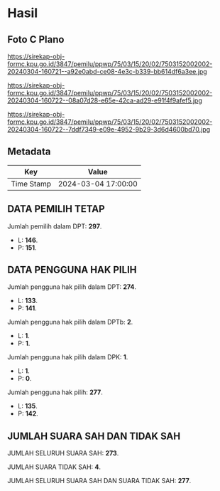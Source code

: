 # Hasil

## Foto C Plano

https://sirekap-obj-formc.kpu.go.id/3847/pemilu/ppwp/75/03/15/20/02/7503152002002-20240304-160721--a92e0abd-ce08-4e3c-b339-bb614df6a3ee.jpg

https://sirekap-obj-formc.kpu.go.id/3847/pemilu/ppwp/75/03/15/20/02/7503152002002-20240304-160722--08a07d28-e65e-42ca-ad29-e91f4f9afef5.jpg

https://sirekap-obj-formc.kpu.go.id/3847/pemilu/ppwp/75/03/15/20/02/7503152002002-20240304-160722--7ddf7349-e09e-4952-9b29-3d6d4600bd70.jpg


## Metadata

| Key        | Value               |
| ---------- | ------------------- |
| Time Stamp | 2024-03-04 17:00:00 |


## DATA PEMILIH TETAP

Jumlah pemilih dalam DPT: **297**.
 * L: **146**.
 * P: **151**.

## DATA PENGGUNA HAK PILIH

Jumlah pengguna hak pilih dalam DPT: **274**.
 * L: **133**.
 * P: **141**.

Jumlah pengguna hak pilih dalam DPTb: **2**.
 * L: **1**.
 * P: **1**.

Jumlah pengguna hak pilih dalam DPK: **1**.
 * L: **1**.
 * P: **0**.

Jumlah pengguna hak pilih: **277**.
 * L: **135**.
 * P: **142**.

## JUMLAH SUARA SAH DAN TIDAK SAH

JUMLAH SELURUH SUARA SAH: **273**.

JUMLAH SUARA TIDAK SAH: **4**.

JUMLAH SELURUH SUARA SAH DAN SUARA TIDAK SAH: **277**.


